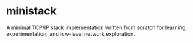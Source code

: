# ministack
A minimal TCP/IP stack implementation written from scratch for learning, experimentation, and low-level network exploration.
